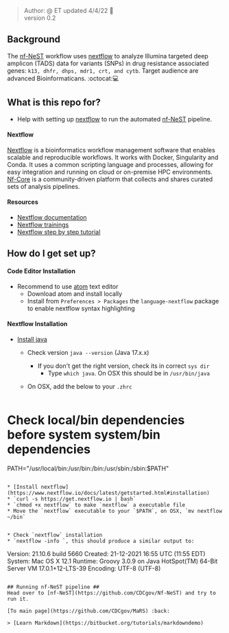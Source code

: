 > Author: @ ET updated 4/4/22 :goat:  
> version 0.2

## Background ##

The [nf-NeST](https://github.com/CDCgov/Nf-NeST) workflow uses [nextflow](https://www.nextflow.io/docs/latest/index.html) to analyze Illumina targeted deep amplicon (TADS) data for variants (SNPs) in drug resistance associated genes: `k13, dhfr, dhps, mdr1, crt, and cytb`. Target audience are advanced Bioinformaticans. :octocat::computer:

## What is this repo for? ##

* Help with setting up [nextflow](https://www.nextflow.io/docs/latest/index.html) to run the automated [nf-NeST](https://github.com/CDCgov/Nf-NeST) pipeline.

#### Nextflow ####

[Nextflow](https://www.nextflow.io/docs/latest/index.html) is a bioinformatics workflow management software that enables scalable and reproducible workflows. It works with Docker, Singularity and Conda. It uses a common scripting language and processes, allowing for easy integration and running on cloud or on-premise HPC environments. [Nf-Core](https://nf-co.re) is a community-driven platform that collects and shares curated sets of analysis pipelines.

#### Resources ####
* [Nextflow documentation](https://www.nextflow.io/docs/latest/basic.html)
* [Nextflow trainings ](https://nf-co.re/usage/nextflow)
* [Nextflow step by step tutorial](https://carpentries-incubator.github.io/workflows-nextflow/)

## How do I get set up? ##

#### Code Editor Installation ####
* Recommend to use [atom](https://atom.io) text editor
  * Download atom and install locally
  * Install from `Preferences > Packages` the `language-nextflow` package to enable nextflow syntax highlighting

#### Nextflow Installation ####

* [Install java](https://www.oracle.com/java/technologies/downloads/)
  * Check version `java --version` (Java 17.x.x)
    * If you don't get the right version, check its in correct `sys dir`
      * Type `which java`. On OSX this should be in `/usr/bin/java`

  * On OSX, add the below to your `.zhrc`  

  ```bash
# Check local/bin dependencies before system system/bin dependencies
PATH="/usr/local/bin:/usr/bin:/bin:/usr/sbin:/sbin:$PATH"
  ```

* [Install nextflow](https://www.nextflow.io/docs/latest/getstarted.html#installation)
  * `curl -s https://get.nextflow.io | bash`
  * `chmod +x nextflow` to make `nextflow` a executable file  
  * Move the `nextflow` executable to your `$PATH`, on OSX, `mv nextflow ~/bin`


* Check `nextflow` installation
  * `nextflow -info `, this should produce a similar output to:

  ```
  Version: 21.10.6 build 5660
  Created: 21-12-2021 16:55 UTC (11:55 EDT)
  System: Mac OS X 12.1
  Runtime: Groovy 3.0.9 on Java HotSpot(TM) 64-Bit Server VM 17.0.1+12-LTS-39
  Encoding: UTF-8 (UTF-8)
  ```

## Running nf-NeST pipeline ##
Head over to [nf-NeST](https://github.com/CDCgov/Nf-NeST) and try to run it.

[To main page](https://github.com/CDCgov/MaRS) :back:  

> [Learn Markdown](https://bitbucket.org/tutorials/markdowndemo)
